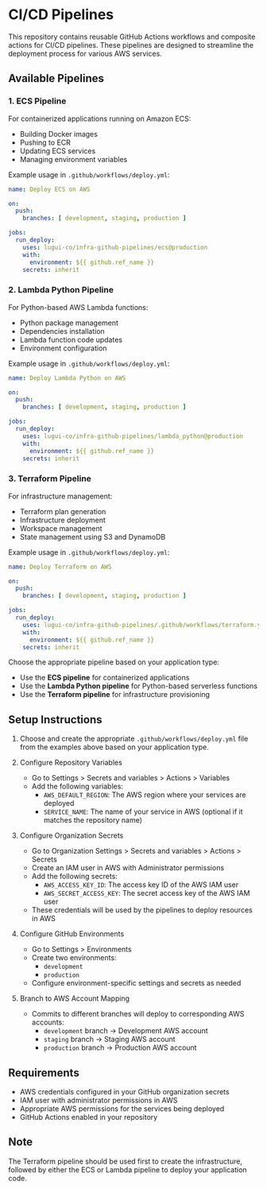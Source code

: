 # CI/CD Pipelines

This repository contains reusable GitHub Actions workflows and composite actions for CI/CD pipelines. These pipelines are designed to streamline the deployment process for various AWS services.

## Available Pipelines

### 1. ECS Pipeline
For containerized applications running on Amazon ECS:
- Building Docker images
- Pushing to ECR
- Updating ECS services
- Managing environment variables

Example usage in `.github/workflows/deploy.yml`:
```yaml
name: Deploy ECS on AWS

on:
  push:
    branches: [ development, staging, production ]

jobs:
  run_deploy:
    uses: lugui-co/infra-github-pipelines/ecs@production
    with:
      environment: ${{ github.ref_name }}
    secrets: inherit
```

### 2. Lambda Python Pipeline
For Python-based AWS Lambda functions:
- Python package management
- Dependencies installation
- Lambda function code updates
- Environment configuration

Example usage in `.github/workflows/deploy.yml`:
```yaml
name: Deploy Lambda Python on AWS

on:
  push:
    branches: [ development, staging, production ]

jobs:
  run_deploy:
    uses: lugui-co/infra-github-pipelines/lambda_python@production
    with:
      environment: ${{ github.ref_name }}
    secrets: inherit
```

### 3. Terraform Pipeline
For infrastructure management:
- Terraform plan generation
- Infrastructure deployment
- Workspace management
- State management using S3 and DynamoDB

Example usage in `.github/workflows/deploy.yml`:
```yaml
name: Deploy Terraform on AWS

on:
  push:
    branches: [ development, staging, production ]

jobs:
  run_deploy:
    uses: lugui-co/infra-github-pipelines/.github/workflows/terraform.yml@production
    with:
      environment: ${{ github.ref_name }}
    secrets: inherit
```

Choose the appropriate pipeline based on your application type:
- Use the **ECS pipeline** for containerized applications
- Use the **Lambda Python pipeline** for Python-based serverless functions
- Use the **Terraform pipeline** for infrastructure provisioning

## Setup Instructions

1. Choose and create the appropriate `.github/workflows/deploy.yml` file from the examples above based on your application type.

2. Configure Repository Variables
   - Go to Settings > Secrets and variables > Actions > Variables
   - Add the following variables:
     - `AWS_DEFAULT_REGION`: The AWS region where your services are deployed
     - `SERVICE_NAME`: The name of your service in AWS (optional if it matches the repository name)

3. Configure Organization Secrets
   - Go to Organization Settings > Secrets and variables > Actions > Secrets
   - Create an IAM user in AWS with Administrator permissions
   - Add the following secrets:
     - `AWS_ACCESS_KEY_ID`: The access key ID of the AWS IAM user
     - `AWS_SECRET_ACCESS_KEY`: The secret access key of the AWS IAM user
   - These credentials will be used by the pipelines to deploy resources in AWS

4. Configure GitHub Environments
   - Go to Settings > Environments
   - Create two environments:
     - `development`
     - `production`
   - Configure environment-specific settings and secrets as needed

5. Branch to AWS Account Mapping
   - Commits to different branches will deploy to corresponding AWS accounts:
     - `development` branch → Development AWS account
     - `staging` branch → Staging AWS account
     - `production` branch → Production AWS account

## Requirements

- AWS credentials configured in your GitHub organization secrets
- IAM user with administrator permissions in AWS
- Appropriate AWS permissions for the services being deployed
- GitHub Actions enabled in your repository

## Note

The Terraform pipeline should be used first to create the infrastructure, followed by either the ECS or Lambda pipeline to deploy your application code.